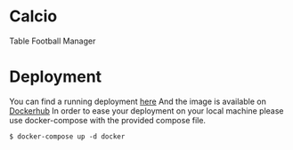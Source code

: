 # Calcio

Table Football Manager

# Deployment

You can find a running deployment [here](https://calcio.alpchemist.ch)
And the image is available on [Dockerhub](https://hub.docker.com/r/royalmist/calcio)
In order to ease your deployment on your local machine please use docker-compose with the provided compose file.

``
$ docker-compose up -d docker
``
